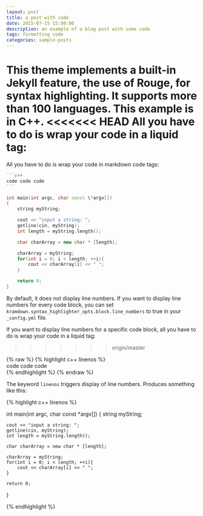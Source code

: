 ```yaml
---
layout: post
title: a post with code
date: 2015-07-15 15:09:00
description: an example of a blog post with some code
tags: formatting code
categories: sample-posts
---
```

This theme implements a built-in Jekyll feature, the use of Rouge, for syntax highlighting.
It supports more than 100 languages.
This example is in C++.
<<<<<<< HEAD
All you have to do is wrap your code in a liquid tag:
=======
All you have to do is wrap your code in markdown code tags:

````markdown
```c++
code code code
```
````

```c++
int main(int argc, char const \*argv[])
{
    string myString;

    cout << "input a string: ";
    getline(cin, myString);
    int length = myString.length();

    char charArray = new char * [length];

    charArray = myString;
    for(int i = 0; i < length; ++i){
        cout << charArray[i] << " ";
    }

    return 0;
}
```

By default, it does not display line numbers. If you want to display line numbers for every code block, you can set `kramdown.syntax_highlighter_opts.block.line_numbers` to true in your `_config.yml` file.

If you want to display line numbers for a specific code block, all you have to do is wrap your code in a liquid tag:
>>>>>>> origin/master

{% raw  %}
{% highlight c++ linenos %}  <br/> code code code <br/> {% endhighlight %}
{% endraw %}

The keyword `linenos` triggers display of line numbers.
Produces something like this:

{% highlight c++ linenos %}

int main(int argc, char const \*argv[])
{
    string myString;

    cout << "input a string: ";
    getline(cin, myString);
    int length = myString.length();

    char charArray = new char * [length];

    charArray = myString;
    for(int i = 0; i < length; ++i){
        cout << charArray[i] << " ";
    }

    return 0;
}

{% endhighlight %}
